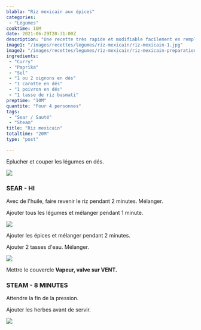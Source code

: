 ```yaml
---
blabla: "Riz mexicain aux épices"
categories:
 - "Légumes"
cooktime: 10M
date: 2021-06-29T20:31:00Z
description: "Une recette très rapide et modifiable facilement en remplaçant les légumes ou les épices"
image1: "/images/recettes/legumes/riz-mexicain/riz-mexicain-1.jpg"
image2: "/images/recettes/legumes/riz-mexicain/riz-mexicain-preparation-3.jpg"
ingredients: 
 - "Curry"
 - "Paprika"
 - "Sel"
 - "1 ou 2 oignons en dés"
 - "1 carotte en dés"
 - "1 poivron en dés"
 - "1 tasse de riz basmati"
preptime: "10M"
quantite: "Pour 4 personnes"
tags:
 - "Sear / Sauté"
 - "Steam"
title: "Riz mexicain"
totaltime: "20M"
type: "post"

---
```

Eplucher et couper les légumes en dés.

![](/images/recettes/legumes/riz-mexicain/riz-mexicain-preparation-4.jpg)

### SEAR - HI

Avec de l'huile, faire revenir le riz pendant 2 minutes. Mélanger.

Ajouter tous les légumes et mélanger pendant 1 minute.

![](/images/recettes/legumes/riz-mexicain/riz-mexicain-preparation-5-1.jpg)

Ajouter les épices et mélanger pendant 2 minutes.

Ajouter 2 tasses d'eau. Mélanger.

![](/images/recettes/legumes/riz-mexicain/riz-mexicain-preparation-7.jpg)

Mettre le couvercle **Vapeur, valve sur VENT.**

### STEAM - 8 MINUTES

Attendre la fin de la pression.

Ajouter les herbes avant de servir.

![](/images/recettes/legumes/riz-mexicain/riz-mexicain-preparation-8.jpg)